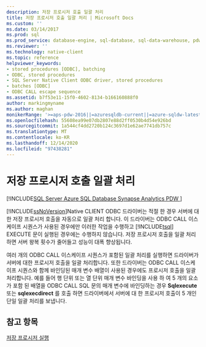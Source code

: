 ```yaml
---
description: 저장 프로시저 호출 일괄 처리
title: 저장 프로시저 호출 일괄 처리 | Microsoft Docs
ms.custom: ''
ms.date: 03/14/2017
ms.prod: sql
ms.prod_service: database-engine, sql-database, sql-data-warehouse, pdw
ms.reviewer: ''
ms.technology: native-client
ms.topic: reference
helpviewer_keywords:
- stored procedures [ODBC], batching
- ODBC, stored procedures
- SQL Server Native Client ODBC driver, stored procedures
- batches [ODBC]
- ODBC CALL escape sequence
ms.assetid: b7f53e11-15f0-4602-8134-b166160888f0
author: markingmyname
ms.author: maghan
monikerRange: '>=aps-pdw-2016||=azuresqldb-current||=azure-sqldw-latest||>=sql-server-2016||>=sql-server-linux-2017||=azuresqldb-mi-current'
ms.openlocfilehash: 55608ea99e07db2807e88d2ff0530b4d54e926bd
ms.sourcegitcommit: 1a544cf4dd2720b124c3697d1e62ae7741db757c
ms.translationtype: MT
ms.contentlocale: ko-KR
ms.lasthandoff: 12/14/2020
ms.locfileid: "97438281"
---
```

# <a name="batching-stored-procedure-calls"></a>저장 프로시저 호출 일괄 처리
[!INCLUDE[SQL Server Azure SQL Database Synapse Analytics PDW ](../../includes/applies-to-version/sql-asdb-asdbmi-asa-pdw.md)]

  [!INCLUDE[ssNoVersion](../../includes/ssnoversion-md.md)]Native CLIENT ODBC 드라이버는 적절 한 경우 서버에 대 한 저장 프로시저 호출을 자동으로 일괄 처리 합니다. 이 드라이버는 ODBC CALL 이스케이프 시퀀스가 사용된 경우에만 이러한 작업을 수행하고 [!INCLUDE[tsql](../../includes/tsql-md.md)] EXECUTE 문이 실행된 경우에는 수행하지 않습니다. 저장 프로시저 호출을 일괄 처리하면 서버 왕복 횟수가 줄어들고 성능이 대폭 향상됩니다.  
  
 여러 개의 ODBC CALL 이스케이프 시퀀스가 포함된 일괄 처리를 실행하면 드라이버가 서버에 대한 프로시저 호출을 일괄 처리합니다. 또한 드라이버는 ODBC CALL 이스케이프 시퀀스와 함께 바인딩된 매개 변수 배열이 사용된 경우에도 프로시저 호출을 일괄 처리합니다. 예를 들어 행 단위 또는 열 단위 매개 변수 바인딩을 사용 하 여 5 개의 요소가 포함 된 배열을 ODBC CALL SQL 문의 매개 변수에 바인딩하는 경우 **Sqlexecute** 또는 **sqlexecdirect** 를 호출 하면 드라이버에서 서버에 대 한 프로시저 호출이 5 개인 단일 일괄 처리를 보냅니다.  
  
## <a name="see-also"></a>참고 항목  
 [저장 프로시저 실행](../../relational-databases/native-client-odbc-stored-procedures/running-stored-procedures.md)  
  
  

